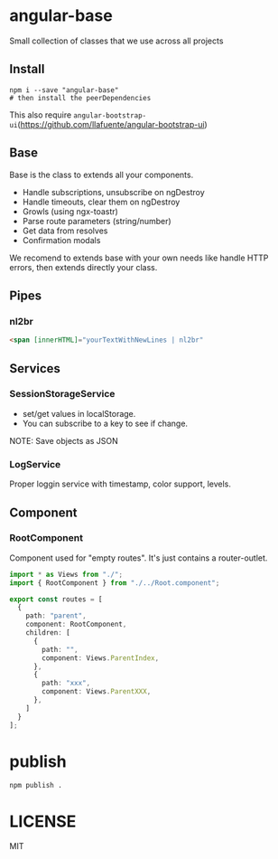 # angular-base

Small collection of classes that we use across all projects

## Install

```
npm i --save "angular-base"
# then install the peerDependencies
```

This also require `angular-bootstrap-ui`(https://github.com/llafuente/angular-bootstrap-ui)

## Base

Base is the class to extends all your components.

* Handle subscriptions, unsubscribe on ngDestroy
* Handle timeouts, clear them on ngDestroy
* Growls (using ngx-toastr)
* Parse route parameters (string/number)
* Get data from resolves
* Confirmation modals

We recomend to extends base with your own needs like handle HTTP errors, then
extends directly your class.

## Pipes

### nl2br

```html
<span [innerHTML]="yourTextWithNewLines | nl2br"
```

## Services

### SessionStorageService

* set/get values in localStorage.
* You can subscribe to a key to see if change.

NOTE: Save objects as JSON

### LogService

Proper loggin service with timestamp, color support, levels.

## Component

### RootComponent

Component used for "empty routes".
It's just contains a router-outlet.

```ts
import * as Views from "./";
import { RootComponent } from "./../Root.component";

export const routes = [
  {
    path: "parent",
    component: RootComponent,
    children: [
      {
        path: "",
        component: Views.ParentIndex,
      },
      {
        path: "xxx",
        component: Views.ParentXXX,
      },
    ]
  }
];
```

# publish

```
npm publish .
```

# LICENSE

MIT
